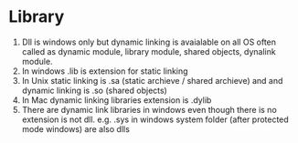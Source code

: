 # Library
1. Dll is windows only but dynamic linking is avaialable on all OS often called as dynamic module, library module, shared objects, dynalink module.
2. In windows .lib is extension for static linking
3. In Unix static linking is .sa (static archieve / shared archieve) and and dynamic linking is .so (shared objects)
4. In Mac dynamic linking libraries extension is .dylib
5. There are dynamic link libraries in windows even though there is no extension is not dll.
   e.g. .sys in windows system folder (after protected mode windows) are also dlls 
